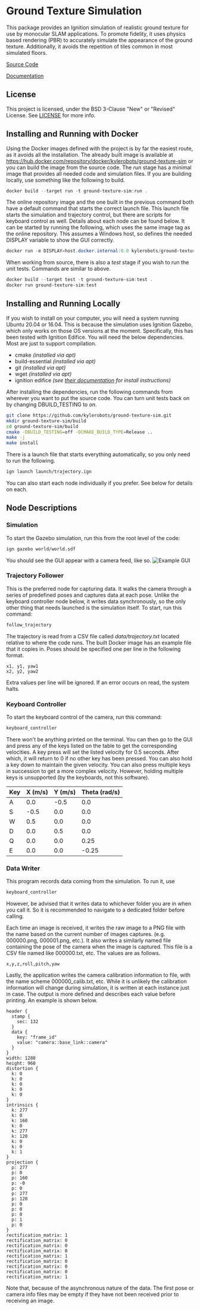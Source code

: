 # Ground Texture Simulation
This package provides an Ignition simulation of realistic ground texture for use by monocular SLAM applications. To
promote fidelity, it uses physics based rendering (PBR) to accurately simulate the appearance of the ground texture.
Additionally, it avoids the repetition of tiles common in most simulated floors.

[Source Code](https://github.com/kylerobots/ground-texture-sim)

[Documentation](https://kylerobots.github.io/ground-texture-sim/)

## License ##
This project is licensed, under the BSD 3-Clause "New" or "Revised" License. See [LICENSE](LICENSE) for more info.

## Installing and Running with Docker ##
Using the Docker images defined with the project is by far the easiest route, as it avoids all the installation. The
already built image is available at https://hub.docker.com/repository/docker/kylerobots/ground-texture-sim or you can
build the image from the source code. The *run* stage has a minimal image that provides all needed code and simulation
files. If you are building locally, use something like the following to build.
```powershell
docker build --target run -t ground-texture-sim:run .
```
The online repository image and the one built in the previous command both have a default command that starts the
correct launch file. This launch file starts the simulation and trajectory control, but there are scripts for keyboard
control as well. Details about each node can be found below. It can be started by running the following, which uses the
same image tag as the online repository. This assumes a Windows host, so defines the needed DISPLAY variable to show the
GUI correctly.
```powershell
docker run -e DISPLAY=host.docker.internal:0.0 kylerobots/ground-texture-sim:1.1.0
```

When working from source, there is also a *test* stage if you wish to run the unit tests. Commands are similar to above.
```powershell
docker build --target test -t ground-texture-sim:test .
docker run ground-texture-sim:test
```

## Installing and Running Locally ##
If you wish to install on your computer, you will need a system running Ubuntu 20.04 or 16.04. This is because the
simulation uses Ignition Gazebo, which only works on those OS versions at the moment. Specifically, this has been tested
with Ignition Edifice. You will need the below dependencies. Most are just to support compilation.

* cmake *(installed via apt)*
* build-essential *(installed via apt)*
* git *(installed via apt)*
* wget *(installed via apt)*
* ignition edifice *(see [their documentation](https://www.ignitionrobotics.org/docs/edifice/install_ubuntu) for install
instructions)*

After installing the dependencies, run the following commands from wherever you want to put the source code. You can
turn unit tests back on by changing DBUILD_TESTING to *on*.
```bash
git clone https://github.com/kylerobots/ground-texture-sim.git
mkdir ground-texture-sim/build
cd ground-texture-sim/build
cmake -DBUILD_TESTING=off -DCMAKE_BUILD_TYPE=Release ..
make -j
make install
```

There is a launch file that starts everything automatically, so you only need to run the following.
```bash
ign launch launch/trajectory.ign
```
You can also start each node individually if you prefer. See below for details on each.

## Node Descriptions ##

### Simulation ###
To start the Gazebo simulation, run this from the root level of the code:
```bash
ign gazebo world/world.sdf
```
You should see the GUI appear with a camera feed, like so.
![Example GUI](GUI.png)

### Trajectory Follower ###
This is the preferred node for capturing data. It walks the camera through a series of predefined poses and captures
data at each pose. Unlike the keyboard controller node below, it writes data synchronously, so the only other thing that
needs launched is the simulation itself. To start, run this command:
```bash
follow_trajectory
```
The trajectory is read from a CSV file called *data/trajectory.txt* located relative to where the code runs. The built
Docker image has an example file that it copies in. Poses should be specified one per line in the following format.
```
x1, y1, yaw1
x2, y2, yaw2
```
Extra values per line will be ignored. If an error occurs on read, the system halts.

### Keyboard Controller ###
To start the keyboard control of the camera, run this command:
```bash
keyboard_controller
```
There won't be anything printed on the terminal. You can then go to the GUI and press any of the keys listed on the
table to get the corresponding velocities. A key press will set the listed velocity for 0.5 seconds. After which, it
will return to 0 if no other key has been pressed. You can also hold a key down to maintain the given velocity. You
can also press multiple keys in succession to get a more complex velocity. However, holding multiple keys is
unsupported (by the keyboards, not this software).

| Key | X (m/s) | Y (m/s) | Theta (rad/s) |
| --- | ------- | ------- | ------------- |
| A   | 0.0     | -0.5    | 0.0           |
| S   | -0.5    | 0.0     | 0.0           |
| W   | 0.5     | 0.0     | 0.0           |
| D   | 0.0     | 0.5     | 0.0           |
| Q   | 0.0     | 0.0     | 0.25          |
| E   | 0.0     | 0.0     | -0.25         |

### Data Writer ###
This program records data coming from the simulation. To run it, use
```bash
keyboard_controller
```
However, be advised that it writes data to whichever folder you are in when you call it. So it is recommended to
navigate to a dedicated folder before calling.

Each time an image is received, it writes the raw image to a PNG file with the name based on the current number of
images captures. (e.g. 000000.png, 000001.png, etc.). It also writes a similarly named file containing the pose of the
camera when the image is captured. This file is a CSV file named like 000000.txt, etc. The values are as follows.
```
x,y,z,roll,pitch,yaw
```
Lastly, the application writes the camera calibration information to file, with the name scheme 000000_calib.txt, etc.
While it is unlikely the calibration information will change during simulation, it is written at each instance just in
case. The output is more defined and describes each value before printing. An example is shown below.

```
header {
  stamp {
    sec: 132
  }
  data {
    key: "frame_id"
    value: "camera::base_link::camera"
  }
}
width: 1280
height: 960
distortion {
  k: 0
  k: 0
  k: 0
  k: 0
  k: 0
}
intrinsics {
  k: 277
  k: 0
  k: 160
  k: 0
  k: 277
  k: 120
  k: 0
  k: 0
  k: 1
}
projection {
  p: 277
  p: 0
  p: 160
  p: -0
  p: 0
  p: 277
  p: 120
  p: 0
  p: 0
  p: 0
  p: 1
  p: 0
}
rectification_matrix: 1
rectification_matrix: 0
rectification_matrix: 0
rectification_matrix: 0
rectification_matrix: 1
rectification_matrix: 0
rectification_matrix: 0
rectification_matrix: 0
rectification_matrix: 1
```

Note that, because of the asynchronous nature of the data. The first pose or camera info files may be empty if they have
not been received prior to receiving an image.
